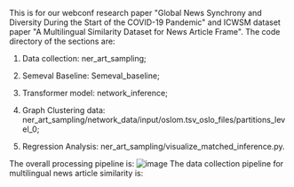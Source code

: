 This is for our webconf research paper "Global News Synchrony and Diversity During the Start of the COVID-19 Pandemic" and ICWSM dataset paper "A Multilingual Similarity Dataset for News Article Frame". The code directory of the sections are: 

1. Data collection: ner_art_sampling;

2. Semeval Baseline: Semeval_baseline;

2. Transformer model: network_inference; 

3. Graph Clustering data: ner_art_sampling/network_data/input/oslom.tsv_oslo_files/partitions_level_0;

4. Regression Analysis: ner_art_sampling/visualize_matched_inference.py.

The overall processing pipeline is:
![image](https://github.com/social-info-lab/global_news_synchrony/tree/main/img/data_collection_pipeline.png)
The data collection pipeline for multilingual news article similarity is:
